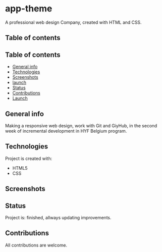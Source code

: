 # app-theme

A professional web design Company, created with HTML and CSS.

## Table of contents

## Table of contents
* [General info](#general-info)
* [Technologies](#technologies)
* [Screenshots](#Screenshots)
* [launch](https://rago89.github.io/app-theme/)
* [Status](#status)
* [Contributions](#contributions)
* [Launch](#)

## General info
Making a responsive web design, work with Git and GiyHub, in the second week of incremental development in HYF Belgium program.	
## Technologies
Project is created with:

* HTML5
* CSS

## Screenshots



## Status

Project is: finished, allways updating improvements.

## Contributions

All contributions are welcome.

